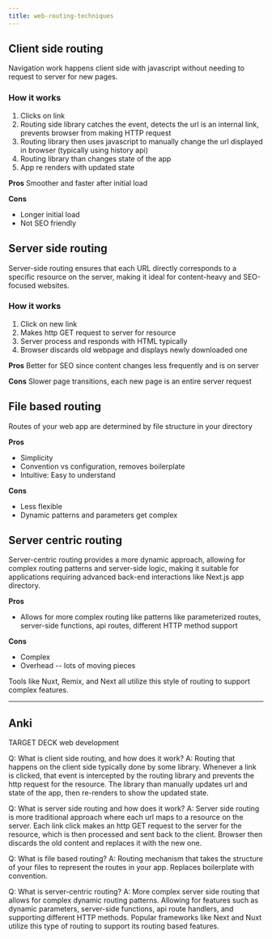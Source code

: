 ```yaml
---
title: web-routing-techniques
---
```

## Client side routing
Navigation work happens client side with javascript without needing to request to server for new pages.

### How it works
1. Clicks on link
2. Routing side library catches the event, detects the url is an internal link, prevents browser from making HTTP request
3. Routing library then uses javascript to manually change the url displayed in browser (typically using history api)
4. Routing library than changes state of the app
5. App re renders with updated state

**Pros**
Smoother and faster after initial load

**Cons**
- Longer initial load
- Not SEO friendly

## Server side routing
Server-side routing ensures that each URL directly corresponds to a specific resource on the server, making it ideal for content-heavy and SEO-focused websites.

### How it works
1. Click on new link
2. Makes http GET request to server for resource
3. Server process and responds with HTML typically
4. Browser discards old webpage and displays newly downloaded one

**Pros**
Better for SEO since content changes less frequently and is on server

**Cons**
Slower page transitions, each new page is an entire server request

## File based routing
Routes of your web app are determined by file structure in your directory

**Pros**
- Simplicity
- Convention vs configuration, removes boilerplate
- Intuitive: Easy to understand

**Cons**
- Less flexible
- Dynamic patterns and parameters get complex

## Server centric routing
Server-centric routing provides a more dynamic approach, allowing for complex routing patterns and server-side logic, making it suitable for applications requiring advanced back-end interactions like Next.js app directory.

**Pros**
- Allows for more complex routing like patterns like parameterized routes, server-side functions, api routes, different HTTP method support

**Cons**
- Complex
- Overhead -- lots of moving pieces

Tools like Nuxt, Remix, and Next all utilize this style of routing to support complex features.

----
## Anki

TARGET DECK
web development

Q: What is client side routing, and how does it work?
A: Routing that happens on the client side typically done by some library. Whenever a link is clicked, that event is intercepted by the routing library and prevents the http request for the resource. The library than manually updates url and state of the app, then re-renders to show the updated state.
<!--ID: 1702557280829-->


Q: What is server side routing and how does it work?
A: Server side routing is more traditional approach where each url maps to a resource on the server. Each link click makes an http GET request to the server for the resource, which is then processed and sent back to the client. Browser then discards the old content and replaces it with the new one.
<!--ID: 1702557280833-->


Q: What is file based routing?
A: Routing mechanism that takes the structure of your files to represent the routes in your app. Replaces boilerplate with convention.
<!--ID: 1702557280838-->


Q: What is server-centric routing?
A: More complex server side routing that allows for complex dynamic routing patterns. Allowing for features such as dynamic parameters, server-side functions, api route handlers, and supporting different HTTP methods. Popular frameworks like Next and Nuxt utilize this type of routing to support its routing based features.
<!--ID: 1702557280841-->



